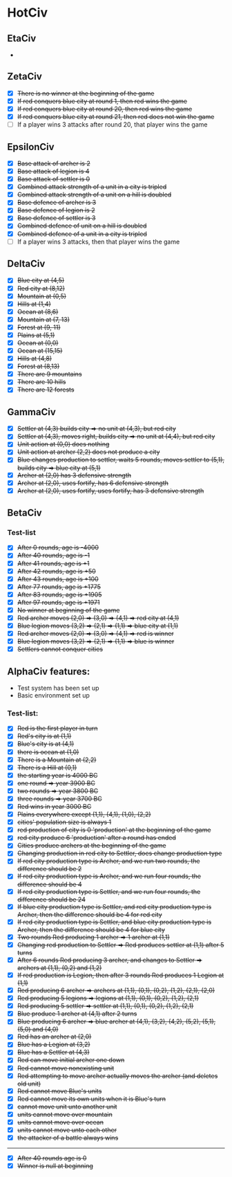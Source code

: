 # HotCiv

## EtaCiv
*

## ZetaCiv
* [x] ~~There is no winner at the beginning of the game~~
* [x] ~~If red conquers blue city at round 1, then red wins the game~~
* [x] ~~If red conquers blue city at round 20, then red wins the game~~
* [x] ~~If red conquers blue city at round 21, then red does not win the game~~
* [ ] If a player wins 3 attacks after round 20, that player wins the game

## EpsilonCiv
* [x] ~~Base attack of archer is 2~~
* [x] ~~Base attack of legion is 4~~
* [x] ~~Base attack of settler is 0~~
* [x] ~~Combined attack strength of a unit in a city is tripled~~
* [x] ~~Combined attack strength of a unit on a hill is doubled~~
* [x] ~~Base defence of archer is 3~~
* [x] ~~Base defence of legion is 2~~
* [x] ~~Base defence of settler is 3~~
* [x] ~~Combined defence of unit on a hill is doubled~~
* [x] ~~Combined defence of a unit in a city is tripled~~
* [ ] If a player wins 3 attacks, then that player wins the game

## DeltaCiv

* [x] ~~Blue city at (4,5)~~
* [x] ~~Red city at (8,12)~~
* [x] ~~Mountain at (0,5)~~
* [x] ~~Hills at (1,4)~~
* [x] ~~Ocean at (8,6)~~
* [x] ~~Mountain at (7, 13)~~
* [x] ~~Forest at (9, 11)~~
* [x] ~~Plains at (5,1)~~
* [x] ~~Ocean at (0,0)~~
* [x] ~~Ocean at (15,15)~~
* [x] ~~Hills at (4,8)~~
* [x] ~~Forest at (8,13)~~
* [x] ~~There are 9 mountains~~
* [x] ~~There are 10 hills~~
* [x] ~~There are 12 forests~~

## GammaCiv

* [x] ~~Settler at (4,3) builds city => no unit at (4,3), but red city~~
* [x] ~~Settler at (4,3), moves right, builds city => no unit at (4,4), but red city~~
* [x] ~~Unit action at (0,0) does nothing~~
* [x] ~~Unit action at archer (2,2) does not produce a city~~
* [x] ~~Blue changes production to settler, waits 5 rounds, moves settler to (5,1), builds city => blue city at (5,1)~~
* [x] ~~Archer at (2,0) has 3 defensive strength~~
* [x] ~~Archer at (2,0), uses fortify, has 6 defensive strength~~
* [x] ~~Archer at (2,0), uses fortify, uses fortify, has 3 defensive strength~~

## BetaCiv

### Test-list
* [x] ~~After 0 rounds, age is -4000~~
* [x] ~~After 40 rounds, age is -1~~
* [x] ~~After 41 rounds, age is +1~~
* [x] ~~After 42 rounds, age is +50~~
* [x] ~~After 43 rounds, age is +100~~
* [x] ~~After 77 rounds, age is +1775~~
* [x] ~~After 83 rounds, age is +1905~~
* [x] ~~After 97 rounds, age is +1971~~
* [x] ~~No winner at beginning of the game~~
* [x] ~~Red archer moves (2,0) => (3,0) => (4,1) => red city at (4,1)~~
* [x] ~~Blue legion moves (3,2) => (2,1) => (1,1) => blue city at (1,1)~~
* [x] ~~Red archer moves (2,0) => (3,0) => (4,1) => red is winner~~
* [x] ~~Blue legion moves (3,2) => (2,1) => (1,1) => blue is winner~~
* [x] ~~Settlers cannot conquer cities~~

## AlphaCiv features:
* Test system has been set up
* Basic environment set up

### Test-list:
* [x] ~~Red is the first player in turn~~
* [x] ~~Red's city is at (1,1)~~
* [x] ~~Blue's city is at (4,1)~~
* [x] ~~there is ocean at (1,0)~~
* [x] ~~There is a Mountain at (2,2)~~
* [x] ~~There is a Hill at (0,1)~~
* [x] ~~the starting year is 4000 BC~~
* [x] ~~one round => year 3900 BC~~
* [x] ~~two rounds => year 3800 BC~~
* [x] ~~three rounds => year 3700 BC~~
* [x] ~~Red wins in year 3000 BC~~
* [x] ~~Plains everywhere except (1,1), (4,1), (1,0), (2,2)~~
* [x] ~~cities' population size is always 1~~
* [x] ~~red production of city is 0 'production' at the beginning of the game~~
* [x] ~~red city produce 6 'production' after a round has ended~~
* [x] ~~Cities produce archers at the beginning of the game~~
* [x] ~~Changing production in red city to Settler, does change production type~~
* [x] ~~If red city production type is Archer, and we run two rounds, the difference should be 2~~
* [x] ~~If red city production type is Archer, and we run four rounds, the difference should be 4~~
* [x] ~~If red city production type is Settler, and we run four rounds, the difference should be 24~~
* [x] ~~If blue city production type is Settler, and red city production type is Archer, then the difference should be 4 for red city~~
* [x] ~~If red city production type is Settler, and blue city production type is Archer, then the difference should be 4 for blue city~~
* [x] ~~Two rounds Red producing 1 archer => 1 archer at (1,1)~~
* [x] ~~Changing red production to Settler => Red produces settler at (1,1) after 5 turns~~
* [x] ~~After 6 rounds Red producing 3 archer, and changes to Settler => archers at (1,1), (0,2) and (1,2)~~
* [x] ~~If red production is Legion, then after 3 rounds Red produces 1 Legion at (1,1)~~
* [x] ~~Red producing 6 archer => archers at (1,1), (0,1), (0,2), (1,2), (2,1), (2,0)~~
* [x] ~~Red producing 5 legions => legions at (1,1), (0,1), (0,2), (1,2), (2,1)~~
* [x] ~~Red producing 5 settler => settler at (1,1), (0,1), (0,2), (1,2), (2,1)~~
* [x] ~~Blue produce 1 archer at (4,1) after 2 turns~~
* [x] ~~Blue producing 6 archer => blue archer at (4,1), (3,2), (4,2), (5,2), (5,1), (5,0) and (4,0)~~
* [x] ~~Red has an archer at (2,0)~~
* [x] ~~Blue has a Legion at (3,2)~~
* [x] ~~Blue has a Settler at (4,3)~~
* [x] ~~Red can move initial archer one down~~
* [x] ~~Red cannot move nonexisting unit~~
* [x] ~~Red attempting to move archer actually moves the archer (and deletes old unit)~~
* [x] ~~Red cannot move Blue's units~~
* [x] ~~Red cannot move its own units when it is Blue's turn~~
* [x] ~~cannot move unit unto another unit~~
* [x] ~~units cannot move over mountain~~
* [x] ~~units cannot move over ocean~~
* [x] ~~units cannot move unto each other~~
* [x] ~~the attacker of a battle always wins~~
---
* [x] ~~After 40 rounds age is 0~~
* [x] ~~Winner is null at beginning~~